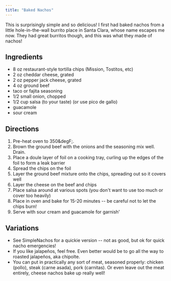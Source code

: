 ```yaml
---
title: "Baked Nachos"
---
```

This is surprisingly simple and so delicious! I first had baked nachos from a little hole-in-the-wall burrito place in Santa Clara, whose name escapes me now. They had great burritos though, and this was what they made of nachos!


##  Ingredients

* 8 oz restaurant-style tortilla chips (Mission, Tostitos, etc)
* 2 oz cheddar cheese, grated
* 2 oz pepper jack cheese, grated
* 4 oz ground beef
* taco or fajita seasoning
* 1/2 small onion, chopped
* 1/2 cup salsa (to your taste) (or use pico de gallo)
* guacamole
* sour cream

##  Directions

1.  Pre-heat oven to 350&degF;.
1.  Brown the ground beef with the onions and the seasoning mix well. Drain.
1.  Place a doule layer of foil on a cooking tray, curling up the edges of the foil to form a leak barrier
1.  Spread the chips on the foil
1.  Layer the ground beef mixture onto the chips, spreading out so it covers well
1.  Layer the cheese on the beef and chips
1.  Place salsa around at various spots (you don't want to use too much or cover too heavily)
1.  Place in oven and bake for 15-20 minutes -- be careful not to let the chips burn!
1.  Serve with sour cream and guacamole for garnish'


##  Variations

* See SimpleNachos for a quickie version -- not as good, but ok for quick nacho emergencies!
* If you like jalapeños, feel free. Even better would be to go all the way to roasted jalapeños, aka chipolte.
* You can put in practically any sort of meat, seasoned properly: chicken (pollo), steak (carne asada), pork (carnitas). Or even leave out the meat entirely, cheese nachos bake up really well!
